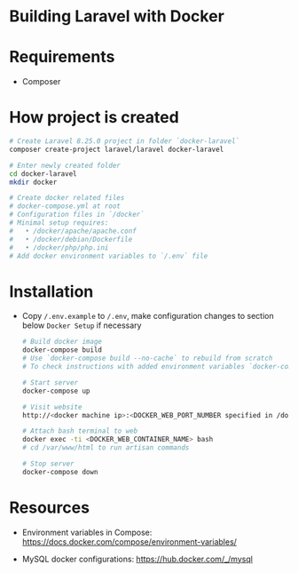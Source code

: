 # Building Laravel with Docker

# Requirements

* Composer

# How project is created

  ```sh
  # Create Laravel 8.25.0 project in folder `docker-laravel`
  composer create-project laravel/laravel docker-laravel

  # Enter newly created folder
  cd docker-laravel
  mkdir docker

  # Create docker related files
  # docker-compose.yml at root
  # Configuration files in `/docker`
  # Minimal setup requires:
  #   • /docker/apache/apache.conf
  #   • /docker/debian/Dockerfile
  #   • /docker/php/php.ini
  # Add docker environment variables to `/.env` file

  ```


# Installation

* Copy `/.env.example` to `/.env`, make configuration changes to section below `Docker Setup` if necessary

  ```sh
  # Build docker image
  docker-compose build
  # Use `docker-compose build --no-cache` to rebuild from scratch
  # To check instructions with added environment variables `docker-compose config`

  # Start server
  docker-compose up

  # Visit website
  http://<docker machine ip>:<DOCKER_WEB_PORT_NUMBER specified in /docker/.env>

  # Attach bash terminal to web
  docker exec -ti <DOCKER_WEB_CONTAINER_NAME> bash
  # cd /var/www/html to run artisan commands

  # Stop server
  docker-compose down
  ```


# Resources

* Environment variables in Compose: https://docs.docker.com/compose/environment-variables/

* MySQL docker configurations: https://hub.docker.com/_/mysql